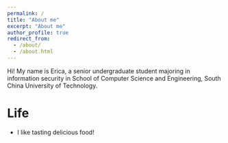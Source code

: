 ```yaml
---
permalink: /
title: "About me"
excerpt: "About me"
author_profile: true
redirect_from: 
  - /about/
  - /about.html
---
```


Hi! My name is Erica, a senior undergraduate student majoring in information security in School of Computer Science and Engineering, South China University of Technology.

Life
======
* I like tasting delicious food!